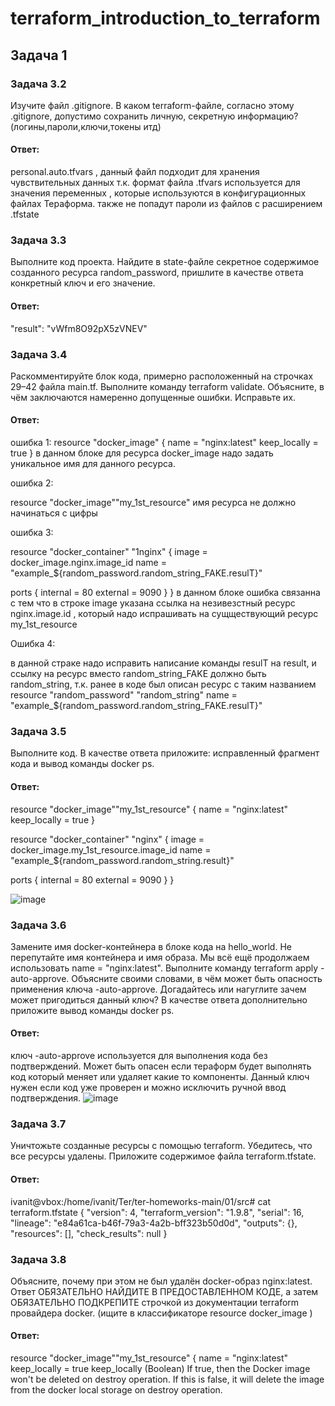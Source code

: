 # terraform_introduction_to_terraform
## Задача 1
### Задача 3.2
Изучите файл .gitignore. В каком terraform-файле, согласно этому .gitignore, допустимо сохранить личную, секретную информацию?(логины,пароли,ключи,токены итд)
#### Ответ:
personal.auto.tfvars , данный файл подходит для хранения чувствительных данных т.к. формат файла .tfvars используется для значения переменных , которые используются в конфигурационных файлах Тераформа.
 также не попадут пароли из файлов с расширением .tfstate
### Задача 3.3
Выполните код проекта. Найдите в state-файле секретное содержимое созданного ресурса random_password, пришлите в качестве ответа конкретный ключ и его значение.
#### Ответ:
"result": "vWfm8O92pX5zVNEV"
### Задача 3.4
Раскомментируйте блок кода, примерно расположенный на строчках 29–42 файла main.tf. Выполните команду terraform validate. Объясните, в чём заключаются намеренно допущенные ошибки. Исправьте их.
#### Ответ:
 ошибка 1:
 resource "docker_image" {
  name         = "nginx:latest"
  keep_locally = true
}
в данном блоке для  ресурса docker_image надо задать уникальное имя для данного ресурса.

ошибка 2:


resource "docker_image""my_1st_resource" 
имя ресурса не должно начинаться с цифры

ошибка 3:


resource "docker_container" "1nginx" {
  image = docker_image.nginx.image_id
  name  = "example_${random_password.random_string_FAKE.resulT}"

  ports {
    internal = 80
    external = 9090
  }
}
в данном блоке ошибка связанна с тем что в строке image указана ссылка на незивезстный ресурс nginx.image.id , который надо испрашивать на сущществующий ресурс my_1st_resource

Ошибка 4:

в данной страке надо исправить написание команды resulT на result, и ссылку на  ресурс вместо random_string_FAKE должно быть random_string, т.к. ранее в коде был описан   ресурс  с таким названием resource "random_password" "random_string"
name  = "example_${random_password.random_string_FAKE.resulT}"

### Задача 3.5
Выполните код. В качестве ответа приложите: исправленный фрагмент кода и вывод команды docker ps.
#### Ответ:

resource "docker_image""my_1st_resource" {
  name         = "nginx:latest"
  keep_locally = true
}

resource "docker_container" "nginx" {
  image = docker_image.my_1st_resource.image_id
  name  = "example_${random_password.random_string.result}"

  ports {
    internal = 80
    external = 9090
  }
}


![image](https://github.com/user-attachments/assets/3319c271-35bd-4811-8bb0-e397db4573b9)
### Задача 3.6
Замените имя docker-контейнера в блоке кода на hello_world. Не перепутайте имя контейнера и имя образа. Мы всё ещё продолжаем использовать name = "nginx:latest". Выполните команду terraform apply -auto-approve. Объясните своими словами, в чём может быть опасность применения ключа -auto-approve. Догадайтесь или нагуглите зачем может пригодиться данный ключ? В качестве ответа дополнительно приложите вывод команды docker ps.
#### Ответ:
ключ -auto-approve используется для  выполнения кода без  подтверждений. Может быть опасен если  тераформ будет выполнять код который меняет или удаляет  какие то компоненты. Данный ключ нужен если код уже проверен и   можно исключить ручной ввод подтверждения.
![image](https://github.com/user-attachments/assets/8c33b14e-1e1a-4c4f-a39a-c46102a88105)


### Задача 3.7
Уничтожьте созданные ресурсы с помощью terraform. Убедитесь, что все ресурсы удалены. Приложите содержимое файла terraform.tfstate.
#### Ответ:
ivanit@vbox:/home/ivanit/Ter/ter-homeworks-main/01/src# cat terraform.tfstate
{
  "version": 4,
  "terraform_version": "1.9.8",
  "serial": 16,
  "lineage": "e84a61ca-b46f-79a3-4a2b-bff323b50d0d",
  "outputs": {},
  "resources": [],
  "check_results": null
}

### Задача 3.8
Объясните, почему при этом не был удалён docker-образ nginx:latest. Ответ ОБЯЗАТЕЛЬНО НАЙДИТЕ В ПРЕДОСТАВЛЕННОМ КОДЕ, а затем ОБЯЗАТЕЛЬНО ПОДКРЕПИТЕ строчкой из документации terraform провайдера docker. (ищите в классификаторе resource docker_image )
#### Ответ:
resource "docker_image""my_1st_resource" {
  name         = "nginx:latest"
  keep_locally = true
keep_locally (Boolean) If true, then the Docker image won't be deleted on destroy operation. If this is false, it will delete the image from the docker local storage on destroy operation.
